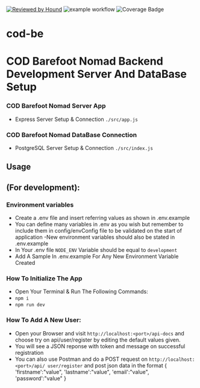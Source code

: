 [![Reviewed by Hound](https://img.shields.io/badge/Reviewed_by-Hound-8E64B0.svg)](https://houndci.com)
![example workflow](https://github.com/atlp-rwanda/cod-be/actions/workflows/node.js.yml/badge.svg)
![Coverage Badge](https://img.shields.io/endpoint?url=https://gist.githubusercontent.com/sergenm/fc852272be18bb21d4a7418ab58e2edc/raw/cod-be__pull_30.json)

# cod-be
# COD Barefoot Nomad Backend Development Server And DataBase Setup

### COD Barefoot Nomad Server App 
- Express Server Setup & Connection ```./src/app.js```
### COD Barefoot Nomad DataBase Connection
- PostgreSQL Server Setup & Connection ```./src/index.js```

## Usage
## (For development):

### Environment variables
- Create a .env file and insert referring values as shown in .env.example
- You can define many variables in .env as you wish but remember to include them in   config/envConfig file to be validated on the start of application
-New environment variables should also be stated in .env.example
- In Your .env file ```NODE_ENV``` Variable should be equal to ```development```
- Add A Sample In .env.example For Any New Environment Variable Created

### How To Initialize The App

- Open Your Terminal & Run The Following Commands:
- ```npm i```
- ```npm run dev```

### How To Add A New User: 
  - Open your Browser and visit ```http://localhost:<port>/api-docs``` and choose try on api/user/register by editing the default values given.
  - You will see a JSON reponse with token and message on successful registration
  - You can also use Postman and do a POST request on ```http://localhost:<port>/api/ user/register``` and post json data in the format 
  {
    'firstname':"value",
    'lastname':"value",
    'email':"value",
    'password':"value"
 }
 
